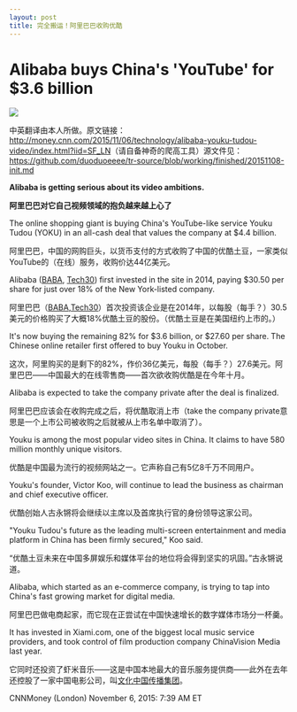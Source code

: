 ```yaml
---
layout: post
title: 完全搬运！阿里巴巴收购优酷
---
```


# Alibaba buys China's 'YouTube' for $3.6 billion
![](http://i2.cdn.turner.com/money/dam/assets/151016122348-alibaba-logo-780x439.jpg)

中英翻译由本人所做。原文链接：<http://money.cnn.com/2015/11/06/technology/alibaba-youku-tudou-video/index.html?iid=SF_LN>（请自备神奇的爬高工具）源文件见：<https://github.com/duoduoeeee/tr-source/blob/working/finished/20151108-init.md>

**Alibaba is getting serious about its video ambitions.**

**阿里巴巴对它自己视频领域的抱负越来越上心了**

The online shopping giant is buying China's YouTube-like service Youku Tudou (YOKU) in an all-cash deal that values the company at $4.4 billion.

阿里巴巴，中国的网购巨头，以货币支付的方式收购了中国的优酷土豆，一家类似YouTube的（在线）服务，收购价达44亿美元。

Alibaba ([BABA](http://money.cnn.com/quote/quote.html?symb=BABA&source=story_quote_link), [Tech30](http://money.cnn.com/technology/tech30/index.html?iid=EL)) first invested in the site in 2014, paying $30.50 per share for just over 18% of the New York-listed company.

阿里巴巴（[BABA](http://money.cnn.com/quote/quote.html?symb=BABA&source=story_quote_link),[Tech30](http://http://money.cnn.com/technology/tech30/index.html?iid=EL)）首次投资该企业是在2014年，以每股（每手？）30.5美元的价格购买了大概18%优酷土豆的股份。（优酷土豆是在美国纽约上市的。）

It's now buying the remaining 82% for $3.6 billion, or $27.60 per share. The Chinese online retailer first offered to buy Youku in October.

这次，阿里购买的是剩下的82%，作价36亿美元，每股（每手？）27.6美元。阿里巴巴——中国最大的在线零售商——首次欲收购优酷是在今年十月。

Alibaba is expected to take the company private after the deal is finalized.

阿里巴巴应该会在收购完成之后，将优酷取消上市（take the company private意思是一个上市公司被收购之后就被从上市名单中取消了）。

Youku is among the most popular video sites in China. It claims to have 580 million monthly unique visitors.

优酷是中国最为流行的视频网站之一。它声称自己有5亿8千万不同用户。

Youku's founder, Victor Koo, will continue to lead the business as chairman and chief executive officer.

优酷创始人古永锵将会继续以主席以及首席执行官的身份领导这家公司。

"Youku Tudou's future as the leading multi-screen entertainment and media platform in China has been firmly secured," Koo said.

“优酷土豆未来在中国多屏娱乐和媒体平台的地位将会得到坚实的巩固。”古永锵说道。

Alibaba, which started as an e-commerce company, is trying to tap into China's fast growing market for digital media.

阿里巴巴做电商起家，而它现在正尝试在中国快速增长的数字媒体市场分一杯羹。

It has invested in Xiami.com, one of the biggest local music service providers, and took control of film production company ChinaVision Media last year.

它同时还投资了虾米音乐——这是中国本地最大的音乐服务提供商——此外在去年还控股了一家中国电影公司，叫[文化中国传播集团](http://baike.baidu.com/view/3383488.htm)。

CNNMoney (London) November 6, 2015: 7:39 AM ET
